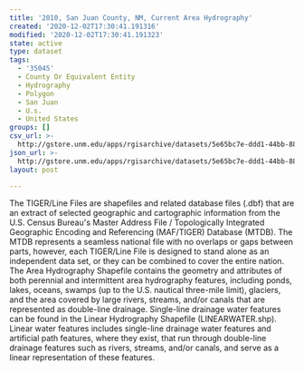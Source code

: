 ```yaml
---
title: '2010, San Juan County, NM, Current Area Hydrography'
created: '2020-12-02T17:30:41.191316'
modified: '2020-12-02T17:30:41.191323'
state: active
type: dataset
tags:
  - '35045'
  - County Or Equivalent Entity
  - Hydrography
  - Polygon
  - San Juan
  - U.s.
  - United States
groups: []
csv_url: >-
  http://gstore.unm.edu/apps/rgisarchive/datasets/5e65bc7e-ddd1-44bb-88cf-3b4421924061/tl_2010_35045_areawater.derived.csv
json_url: >-
  http://gstore.unm.edu/apps/rgisarchive/datasets/5e65bc7e-ddd1-44bb-88cf-3b4421924061/tl_2010_35045_areawater.derived.json
layout: post

---
```

The TIGER/Line Files are shapefiles and related database files (.dbf) that are an extract of selected geographic and cartographic information from the U.S. Census Bureau's Master Address File / Topologically Integrated Geographic Encoding and Referencing (MAF/TIGER) Database (MTDB).  The MTDB represents a seamless national file with no overlaps or gaps between parts, however, each TIGER/Line File is designed to stand alone as an independent data set, or they can be combined to cover the entire nation.  The Area Hydrography Shapefile contains the geometry and attributes of both perennial and intermittent area hydrography features, including ponds, lakes, oceans, swamps (up to the U.S. nautical three-mile limit), glaciers, and the area covered by large rivers, streams, and/or canals that are represented as double-line drainage.  Single-line drainage water features can be found in the Linear Hydrography Shapefile (LINEARWATER.shp).  Linear water features includes single-line drainage water features and artificial path features, where they exist, that run through double-line drainage features such as rivers, streams, and/or canals, and serve as a linear representation of these features.  


